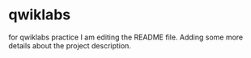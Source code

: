 # qwiklabs
for qwiklabs practice
I am editing the README file. Adding some more details about the project description.
